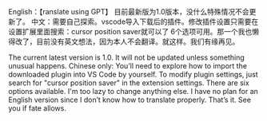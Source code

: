 English：【ranslate using GPT】
目前最新版为1.0版本，没什么特殊情况不会更新了。
中文：需要自己探索。vscode导入下载后的插件。修改插件设置只需要在设置扩展里面搜索：cursor position saver就可以了 6个选项可用。那一个我也懒得改了，目前没有英文想法，因为本人不会翻译。就这样。我们有缘再见。

The current latest version is 1.0. It will not be updated unless something unusual happens.
Chinese only: You’ll need to explore how to import the downloaded plugin into VS Code by yourself.
To modify plugin settings, just search for "cursor position saver" in the extension settings. There are six options available.
I'm too lazy to change anything else. I have no plan for an English version since I don’t know how to translate properly.
That’s it. See you if fate allows.
